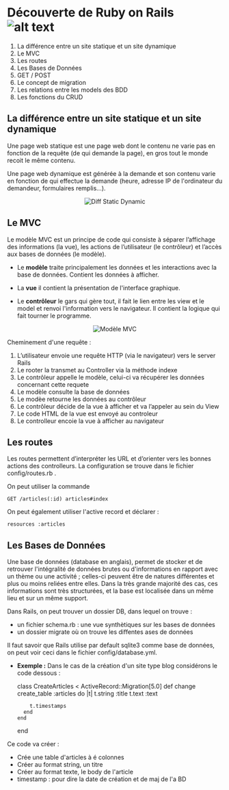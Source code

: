 # Découverte de Ruby on Rails ![alt text][logo]

1. La différence entre un site statique et un site dynamique
2. Le MVC
3. Les routes
4. Les Bases de Données
5. GET / POST
6. Le concept de migration
7. Les relations entre les models des BDD
8. Les fonctions du CRUD

## La différence entre un site statique et un site dynamique
Une page web statique est une page web dont le contenu ne varie pas en fonction de la requête (de qui demande la page), en gros tout le monde recoit le même contenu.

Une page web dynamique est générée à la demande et son contenu varie en fonction de qui effectue la demande (heure, adresse IP de l'ordinateur du demandeur, formulaires remplis...).

<p align="center">

<img src="https://www.pluralsight.com/content/pluralsight/en/blog/creative-professional/sta/static-dynamic-websites-theres-difference/_jcr_content/main/hero_blog_block/image-res.img.jpg/1446605940972.jpg" alt="Diff Static Dynamic" target="_blank">

</p>

## Le MVC
Le modèle MVC est un principe de code qui consiste à séparer l’affichage des informations (la vue), les actions de l’utilisateur (le contrôleur) et l’accès aux bases de données (le modèle).

+ Le **modèle** traite principalement les données et les interactions avec la base de données. Contient les données à afficher.

+ La **vue** il contient la présentation de l'interface graphique.

+ Le **contrôleur** le gars qui gère tout, il fait le lien entre les view et le model et renvoi l'information vers le navigateur. Il contient la logique qui fait tourner le programme.

<p align="center">

<img src="http://french.railstutorial.org/images/figures/mvc_detailed-full.png" alt="Modèle MVC" target="_blank">

</p>

Cheminement d'une requête :
1. L’utilisateur envoie une requête HTTP (via le navigateur) vers le server Rails
2. Le rooter la transmet au Controller via la méthode indexe
3. Le contrôleur appelle le modèle, celui-ci va récupérer les données concernant cette requete
4. Le modèle consulte la base de données 
5. Le modèe retourne les données au contrôleur
6. Le contrôleur décide de la vue à afficher et va l’appeler au sein du View
7. Le code HTML de la vue est envoyé au controleur 
8. Le controlleur encoie la vue à afficher au navigateur

## Les routes
Les routes permettent d’interpréter les URL et d’orienter vers les bonnes actions des controlleurs. La configuration se trouve dans le fichier config/routes.rb .

On peut utiliser la commande 

    GET /articles(:id) articles#index

On peut également utiliser l'active record et déclarer : 

    resources :articles

## Les Bases de Données
Une base de données (database en anglais), permet de stocker et de retrouver l'intégralité de données brutes ou d'informations en rapport avec un thème ou une activité ; celles-ci peuvent être de natures différentes et plus ou moins reliées entre elles. Dans la très grande majorité des cas, ces informations sont très structurées, et la base est localisée dans un même lieu et sur un même support. 

Dans Rails, on peut trouver un dossier DB, dans lequel on trouve : 
- un fichier schema.rb : une vue synthètiques sur les bases de données
- un dossier migrate où on trouve les diffentes ases de données

Il faut savoir que Rails utilise par default sqlite3 comme base de données, on peut voir ceci dans le fichier config/database.yml.

+ **Exemple :** Dans le cas de la création d'un site type blog considérons le code dessous :

	class CreateArticles < ActiveRecord::Migration[5.0]
	  def change
	    create_table :articles do |t|
	      t.string :title
	      t.text :text
	 
	      t.timestamps
	    end
	  end
	end
	
Ce code va créer : 
- Crée une table d'articles à é colonnes
- Créer au format string, un titre
- Créer au format texte, le body de l'article
- timestamp : pour dire la date de création et de maj de l'a BD 


[logo]: https://upload.wikimedia.org/wikipedia/commons/thumb/6/62/Ruby_On_Rails_Logo.svg/200px-Ruby_On_Rails_Logo.svg.png
